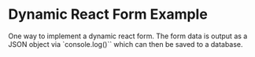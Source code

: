 # Dynamic React Form Example

One way to implement a dynamic react form. The form data is output as a JSON object via `console.log()`` which can then be saved to a database.

